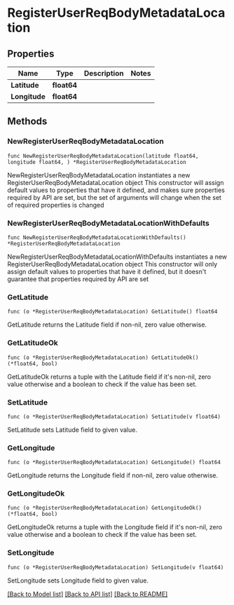 # RegisterUserReqBodyMetadataLocation

## Properties

Name | Type | Description | Notes
------------ | ------------- | ------------- | -------------
**Latitude** | **float64** |  | 
**Longitude** | **float64** |  | 

## Methods

### NewRegisterUserReqBodyMetadataLocation

`func NewRegisterUserReqBodyMetadataLocation(latitude float64, longitude float64, ) *RegisterUserReqBodyMetadataLocation`

NewRegisterUserReqBodyMetadataLocation instantiates a new RegisterUserReqBodyMetadataLocation object
This constructor will assign default values to properties that have it defined,
and makes sure properties required by API are set, but the set of arguments
will change when the set of required properties is changed

### NewRegisterUserReqBodyMetadataLocationWithDefaults

`func NewRegisterUserReqBodyMetadataLocationWithDefaults() *RegisterUserReqBodyMetadataLocation`

NewRegisterUserReqBodyMetadataLocationWithDefaults instantiates a new RegisterUserReqBodyMetadataLocation object
This constructor will only assign default values to properties that have it defined,
but it doesn't guarantee that properties required by API are set

### GetLatitude

`func (o *RegisterUserReqBodyMetadataLocation) GetLatitude() float64`

GetLatitude returns the Latitude field if non-nil, zero value otherwise.

### GetLatitudeOk

`func (o *RegisterUserReqBodyMetadataLocation) GetLatitudeOk() (*float64, bool)`

GetLatitudeOk returns a tuple with the Latitude field if it's non-nil, zero value otherwise
and a boolean to check if the value has been set.

### SetLatitude

`func (o *RegisterUserReqBodyMetadataLocation) SetLatitude(v float64)`

SetLatitude sets Latitude field to given value.


### GetLongitude

`func (o *RegisterUserReqBodyMetadataLocation) GetLongitude() float64`

GetLongitude returns the Longitude field if non-nil, zero value otherwise.

### GetLongitudeOk

`func (o *RegisterUserReqBodyMetadataLocation) GetLongitudeOk() (*float64, bool)`

GetLongitudeOk returns a tuple with the Longitude field if it's non-nil, zero value otherwise
and a boolean to check if the value has been set.

### SetLongitude

`func (o *RegisterUserReqBodyMetadataLocation) SetLongitude(v float64)`

SetLongitude sets Longitude field to given value.



[[Back to Model list]](../README.md#documentation-for-models) [[Back to API list]](../README.md#documentation-for-api-endpoints) [[Back to README]](../README.md)


